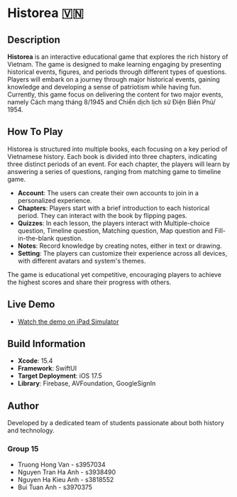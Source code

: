 # Historea 🇻🇳

## Description
**Historea** is an interactive educational game that explores the rich history of Vietnam. The game is designed to make learning engaging by presenting historical events, figures, and periods through different types of questions. 
Players will embark on a journey through major historical events, gaining knowledge and developing a sense of patriotism while having fun. Currently, this game focus on delivering the content for two major events, namely Cách mạng tháng 8/1945 and Chiến dịch lịch sử Điện Biên Phủ/ 1954.

## How To Play
Historea is structured into multiple books, each focusing on a key period of Vietnamese history. Each book is divided into three chapters, indicating three distinct periods of an event. For each chapter, the players will learn by answering a series of questions, ranging from matching game to timeline game. 

- **Account**: The users can create their own accounts to join in a personalized experience. 
- **Chapters**: Players start with a brief introduction to each historical period. They can interact with the book by flipping pages.
- **Quizzes**: In each lesson, the players interact with Multiple-choice question, Timeline question, Matching question, Map question and Fill-in-the-blank question. 
- **Notes**: Record knowledge by creating notes, either in text or drawing.
- **Setting**: The players can customize their experience across all devices, with different avatars and system's themes. 

The game is educational yet competitive, encouraging players to achieve the highest scores and share their progress with others.

## Live Demo
- [Watch the demo on iPad Simulator](https://youtu.be/q_CGEY7bwpg?si=gmaRTCx2QpCu43Nq)

## Build Information
- **Xcode**: 15.4
- **Framework**: SwiftUI
- **Target Deployment**: iOS 17.5
- **Library**: Firebase, AVFoundation, GoogleSignIn

## Author
Developed by a dedicated team of students passionate about both history and technology.
### Group 15
- Truong Hong Van - s3957034
- Nguyen Tran Ha Anh - s3938490
- Nguyen Ha Kieu Anh - s3818552
- Bui Tuan Anh - s3970375
